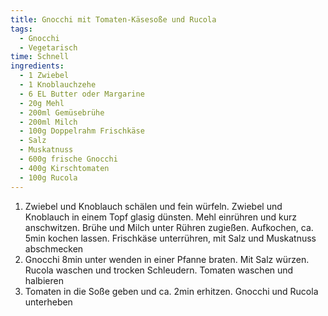 ```yaml
---
title: Gnocchi mit Tomaten-Käsesoße und Rucola
tags:
  - Gnocchi
  - Vegetarisch
time: Schnell
ingredients:
  - 1 Zwiebel
  - 1 Knoblauchzehe
  - 6 EL Butter oder Margarine
  - 20g Mehl
  - 200ml Gemüsebrühe
  - 200ml Milch
  - 100g Doppelrahm Frischkäse
  - Salz
  - Muskatnuss
  - 600g frische Gnocchi
  - 400g Kirschtomaten
  - 100g Rucola
---
```


1. Zwiebel und Knoblauch schälen und fein würfeln. Zwiebel und Knoblauch in
   einem Topf glasig dünsten. Mehl einrühren und kurz anschwitzen. Brühe und
   Milch unter Rühren zugießen. Aufkochen, ca. 5min kochen lassen. Frischkäse
   unterrühren, mit Salz und Muskatnuss abschmecken
2. Gnocchi 8min unter wenden in einer Pfanne braten. Mit Salz würzen. Rucola
   waschen und trocken Schleudern. Tomaten waschen und halbieren
3. Tomaten in die Soße geben und ca. 2min erhitzen. Gnocchi und Rucola
   unterheben
